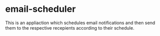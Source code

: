 # email-scheduler
This is an appliaction which schedules email notifications and then send them to the respective recepients according to their schedule. 
